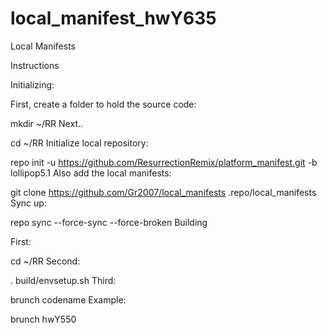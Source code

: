 # local_manifest_hwY635
Local Manifests

Instructions

Initializing:

First, create a folder to hold the source code:

mkdir ~/RR
Next..

cd ~/RR
Initialize local repository:

repo init -u https://github.com/ResurrectionRemix/platform_manifest.git -b lollipop5.1
Also add the local manifests:

git clone https://github.com/Gr2007/local_manifests .repo/local_manifests
Sync up:

repo sync --force-sync --force-broken
Building

First:

cd ~/RR
Second:

. build/envsetup.sh
Third:

brunch codename
Example:

brunch hwY550
